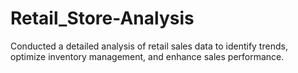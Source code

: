 # Retail_Store-Analysis
Conducted a detailed analysis of retail sales data to identify trends, optimize inventory management, and enhance sales performance.
